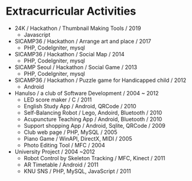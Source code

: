 # Extracurricular Activities
* 24K / Hackathon / Thumbnail Making Tools / 2019
  * Javascript
* SICAMP36 / Hackathon / Arrange art and place / 2017
  * PHP, CodeIgniter, mysql
* SICAMP36 / Hackathon / Social Map / 2014
  * PHP, CodeIgniter, mysql
* SICAMP Seoul / Hackathon / Social Game / 2013
  * PHP, CodeIgniter, mysql
* SICAMP36 / Hackathon / Puzzle game for Handicapped child / 2012
  * Android
* Hanulso / a club of Software Development / 2004 ~ 2012
  * LED score maker / C / 2011
  * English Study App / Android, QRCode / 2010
  * Self-Balancing Robot / Lego, Andoird, Bluetooth / 2010
  * Acupuncture Teaching App / Android, Bluetooth / 2010
  * Support shopping App / Android, Sqlite, QRCode / 2009
  * Club web page / PHP, MySQL / 2005
  * Piano Game / WinAPI, DirectX, MIDI / 2005
  * Photo Editing Tool / MFC / 2004
* University Project / 2004 ~2012
  * Robot Control by Skeleton Tracking / MFC, Kinect / 2011
  * AR Timetable / Android / 2011
  * KNU SNS / PHP, MySQL, JavaScript / 2011
